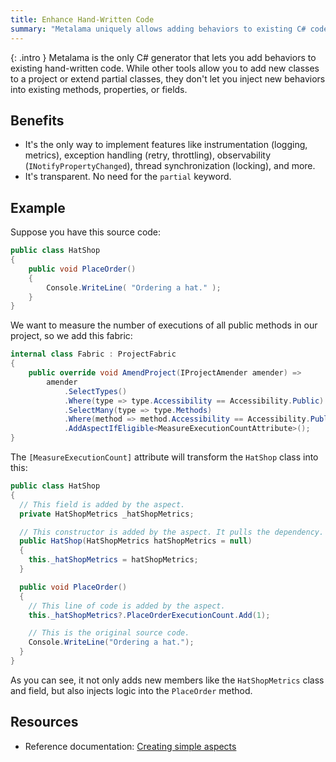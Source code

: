 ```yaml
---
title: Enhance Hand-Written Code
summary: "Metalama uniquely allows adding behaviors to existing C# code, enabling features like logging and exception handling without altering original methods."
---
```


{: .intro }
Metalama is the only C# generator that lets you add behaviors to existing hand-written code. While other tools allow you to add new classes to a project or extend partial classes, they don't let you inject new behaviors into existing methods, properties, or fields.

## Benefits

* It's the only way to implement features like instrumentation (logging, metrics), exception handling (retry, throttling), observability (`INotifyPropertyChanged`), thread synchronization (locking), and more.
* It's transparent. No need for the `partial` keyword.

## Example

Suppose you have this source code:

```cs
public class HatShop
{
    public void PlaceOrder()
    {
        Console.WriteLine( "Ordering a hat." );
    }
}
```

We want to measure the number of executions of all public methods in our project, so we add this fabric:

```csharp
internal class Fabric : ProjectFabric
{
    public override void AmendProject(IProjectAmender amender) =>
        amender
            .SelectTypes()
            .Where(type => type.Accessibility == Accessibility.Public)
            .SelectMany(type => type.Methods)
            .Where(method => method.Accessibility == Accessibility.Public)
            .AddAspectIfEligible<MeasureExecutionCountAttribute>();
}
```

The `[MeasureExecutionCount]` attribute will transform the `HatShop` class into this:

```csharp
public class HatShop
{
  // This field is added by the aspect.
  private HatShopMetrics _hatShopMetrics;

  // This constructor is added by the aspect. It pulls the dependency.
  public HatShop(HatShopMetrics hatShopMetrics = null)
  {
    this._hatShopMetrics = hatShopMetrics;
  }

  public void PlaceOrder()
  {
    // This line of code is added by the aspect.
    this._hatShopMetrics?.PlaceOrderExecutionCount.Add(1);

    // This is the original source code.
    Console.WriteLine("Ordering a hat.");
  }
}
```

As you can see, it not only adds new members like the `HatShopMetrics` class and field, but also injects logic into the `PlaceOrder` method.

## Resources

* Reference documentation: [Creating simple aspects](https://doc.metalama.net/conceptual/aspects/simple-aspects)


